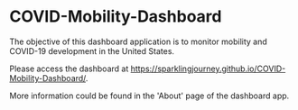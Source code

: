 # COVID-Mobility-Dashboard

The objective of this dashboard application is to monitor mobility and COVID-19 development in the United States.

Please access the dashboard at <https://sparklingjourney.github.io/COVID-Mobility-Dashboard/>.

More information could be found in the 'About' page of the dashboard app.
